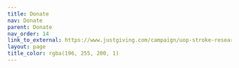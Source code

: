 ```yaml
---
title: Donate
nav: Donate
parent: Donate
nav_order: 14
link_to_external: https://www.justgiving.com/campaign/uop-stroke-research
layout: page
title_color: rgba(196, 255, 200, 1)
---
```


